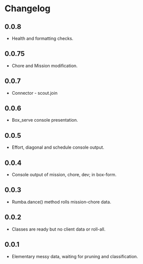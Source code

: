 # Changelog
## 0.0.8
 - Health and formatting checks.
## 0.0.75
 - Chore and Mission modification.
## 0.0.7
 - Connector - scout.join
## 0.0.6
 - Box_serve console presentation.
## 0.0.5
- Effort, diagonal and schedule console output.
## 0.0.4 
- Console output of mission, chore, dev; in box-form.

## 0.0.3
- Rumba.dance() method rolls mission-chore data.

## 0.0.2
- Classes are ready but no client data or roll-all.

## 0.0.1

- Elementary messy data, waiting for pruning and classification.
